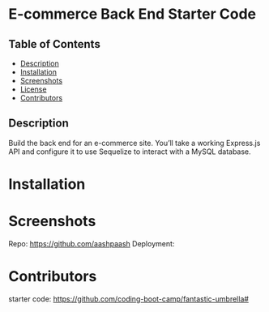# E-commerce Back End Starter Code

## Table of Contents
- [Description](#Description)
- [Installation](#Installation)
- [Screenshots](#Screenshots)
- [License](#License)
- [Contributors](#Contributors)


## Description
Build the back end for an e-commerce site. You’ll take a working Express.js API and configure it to use Sequelize to interact with a MySQL database.

# Installation

# Screenshots

Repo: https://github.com/aashpaash
Deployment:
# Contributors
starter code: https://github.com/coding-boot-camp/fantastic-umbrella# 
